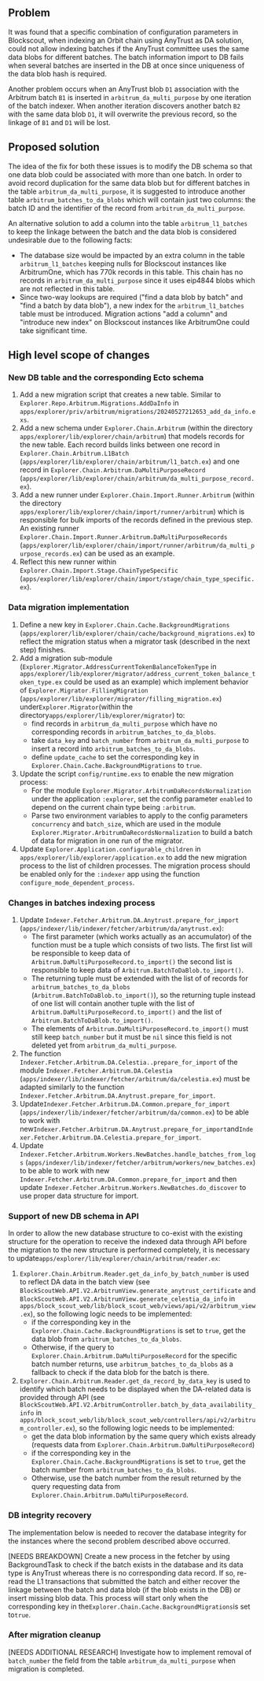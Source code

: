 ## Problem

It was found that a specific combination of configuration parameters in Blockscout, when indexing an Orbit chain using AnyTrust as DA solution, could not allow indexing batches if the AnyTrust committee uses the same data blobs for different batches. The batch information import to DB fails when several batches are inserted in the DB at once since uniqueness of the data blob hash is required.

Another problem occurs when an AnyTrust blob `D1` association with the Arbitrum batch `B1` is inserted in `arbitrum_da_multi_purpose` by one iteration of the batch indexer. When another iteration discovers another batch `B2` with the same data blob `D1`, it will overwrite the previous record, so the linkage of `B1` and `D1` will be lost.

## Proposed solution

The idea of the fix for both these issues is to modify the DB schema so that one data blob could be associated with more than one batch. In order to avoid record duplication for the same data blob but for different batches in the table `arbitrum_da_multi_purpose`, it is suggested to introduce another table `arbitrum_batches_to_da_blobs` which will contain just two columns: the batch ID and the identifier of the record from `arbitrum_da_multi_purpose`.

An alternative solution to add a column into the table `arbitrum_l1_batches` to keep the linkage between the batch and the data blob is considered undesirable due to the following facts:

- The database size would be impacted by an extra column in the table `arbitrum_l1_batches` keeping nulls for Blockscout instances like ArbitrumOne, which has 770k records in this table. This chain has no records in `arbitrum_da_multi_purpose` since it uses eip4844 blobs which are not reflected in this table.
- Since two-way lookups are required ("find a data blob by batch" and "find a batch by data blob"), a new index for the `arbitrum_l1_batches` table must be introduced. Migration actions "add a column" and "introduce new index" on Blockscout instances like ArbitrumOne could take significant time.

## High level scope of changes

### New DB table and the corresponding Ecto schema

1. Add a new migration script that creates a new table. Similar to `Explorer.Repo.Arbitrum.Migrations.AddDaInfo` in `apps/explorer/priv/arbitrum/migrations/20240527212653_add_da_info.exs`.
2. Add a new schema under `Explorer.Chain.Arbitrum` (within the directory `apps/explorer/lib/explorer/chain/arbitrum`) that models records for the new table. Each record builds links between one record in `Explorer.Chain.Arbitrum.L1Batch` (`apps/explorer/lib/explorer/chain/arbitrum/l1_batch.ex`) and one record in `Explorer.Chain.Arbitrum.DaMultiPurposeRecord` (`apps/explorer/lib/explorer/chain/arbitrum/da_multi_purpose_record.ex`).
3. Add a new runner under `Explorer.Chain.Import.Runner.Arbitrum` (within the directory `apps/explorer/lib/explorer/chain/import/runner/arbitrum`) which is responsible for bulk imports of the records defined in the previous step. An existing runner `Explorer.Chain.Import.Runner.Arbitrum.DaMultiPurposeRecords` (`apps/explorer/lib/explorer/chain/import/runner/arbitrum/da_multi_purpose_records.ex`) can be used as an example.
4. Reflect this new runner within `Explorer.Chain.Import.Stage.ChainTypeSpecific` (`apps/explorer/lib/explorer/chain/import/stage/chain_type_specific.ex`).

### Data migration implementation

1. Define a new key in `Explorer.Chain.Cache.BackgroundMigrations` (`apps/explorer/lib/explorer/chain/cache/background_migrations.ex`) to reflect the migration status when a migrator task (described in the next step) finishes.
2. Add a migration sub-module (`Explorer.Migrator.AddressCurrentTokenBalanceTokenType` in `apps/explorer/lib/explorer/migrator/address_current_token_balance_token_type.ex` could be used as an example) which implement behavior of `Explorer.Migrator.FillingMigration` (`apps/explorer/lib/explorer/migrator/filling_migration.ex`) under`Explorer.Migrator`(within the directory`apps/explorer/lib/explorer/migrator`) to:
    - find records in `arbitrum_da_multi_purpose` which have no corresponding records in `arbitrum_batches_to_da_blobs`.
    - take `data_key` and `batch_number` from `arbitrum_da_multi_purpose` to insert a record into `arbitrum_batches_to_da_blobs`.
    - define `update_cache` to set the corresponding key in `Explorer.Chain.Cache.BackgroundMigrations` to `true`.
3. Update the script `config/runtime.exs` to enable the new migration process:
    - For the module `Explorer.Migrator.ArbitrumDaRecordsNormalization` under the application `:explorer`, set the config parameter `enabled` to depend on the current chain type being `:arbitrum`.
    - Parse two environment variables to apply to the config parameters `concurrency` and `batch_size`, which are used in the module `Explorer.Migrator.ArbitrumDaRecordsNormalization` to build a batch of data for migration in one run of the migrator.
4. Update `Explorer.Application.configurable_children` in `apps/explorer/lib/explorer/application.ex` to add the new migration process to the list of children processes. The migration process should be enabled only for the `:indexer` app using the function `configure_mode_dependent_process`.

### Changes in batches indexing process

1. Update `Indexer.Fetcher.Arbitrum.DA.Anytrust.prepare_for_import` (`apps/indexer/lib/indexer/fetcher/arbitrum/da/anytrust.ex`):
    - The first parameter (which works actually as an accumulator) of the function must be a tuple which consists of two lists. The first list will be responsible to keep data of `Arbitrum.DaMultiPurposeRecord.to_import()` the second list is responsible to keep data of `Arbitrum.BatchToDaBlob.to_import()`.
    - The returning tuple must be extended with the list of of records for `arbitrum_batches_to_da_blobs` (`Arbitrum.BatchToDaBlob.to_import()`), so the returning tuple instead of one list will contain another tuple with the list of `Arbitrum.DaMultiPurposeRecord.to_import()` and the list of `Arbitrum.BatchToDaBlob.to_import()`.
    - The elements of `Arbitrum.DaMultiPurposeRecord.to_import()` must still keep `batch_number` but it must be `nil` since this field is not deleted yet from `arbitrum_da_multi_purpose`.
2. The function `Indexer.Fetcher.Arbitrum.DA.Celestia..prepare_for_import` of the module `Indexer.Fetcher.Arbitrum.DA.Celestia` (`apps/indexer/lib/indexer/fetcher/arbitrum/da/celestia.ex`) must be adapted similarly to the function `Indexer.Fetcher.Arbitrum.DA.Anytrust.prepare_for_import`.
3. Update`Indexer.Fetcher.Arbitrum.DA.Common.prepare_for_import` (`apps/indexer/lib/indexer/fetcher/arbitrum/da/common.ex`) to be able to work with new`Indexer.Fetcher.Arbitrum.DA.Anytrust.prepare_for_import`and`Indexer.Fetcher.Arbitrum.DA.Celestia.prepare_for_import`.
4. Update `Indexer.Fetcher.Arbitrum.Workers.NewBatches.handle_batches_from_logs` (`apps/indexer/lib/indexer/fetcher/arbitrum/workers/new_batches.ex`) to be able to work with new `Indexer.Fetcher.Arbitrum.DA.Common.prepare_for_import` and then update `Indexer.Fetcher.Arbitrum.Workers.NewBatches.do_discover` to use proper data structure for import.

### Support of new DB schema in API

In order to allow the new database structure to co-exist with the existing structure for the operation to receive the indexed data through API before the migration to the new structure is performed completely, it is necessary to update`apps/explorer/lib/explorer/chain/arbitrum/reader.ex`:

1. `Explorer.Chain.Arbitrum.Reader.get_da_info_by_batch_number` is used to reflect DA data in the batch view (see `BlockScoutWeb.API.V2.ArbitrumView.generate_anytrust_certificate` and `BlockScoutWeb.API.V2.ArbitrumView.generate_celestia_da_info` in `apps/block_scout_web/lib/block_scout_web/views/api/v2/arbitrum_view.ex`), so the following logic needs to be implemented:
    - if the corresponding key in the `Explorer.Chain.Cache.BackgroundMigrations` is set to `true`, get the data blob from `arbitrum_batches_to_da_blobs`.
    - Otherwise, if the query to `Explorer.Chain.Arbitrum.DaMultiPurposeRecord` for the specific batch number returns, use `arbitrum_batches_to_da_blobs` as a fallback to check if the data blob for the batch is there.
2. `Explorer.Chain.Arbitrum.Reader.get_da_record_by_data_key` is used to identify which batch needs to be displayed when the DA-related data is provided through API (see `BlockScoutWeb.API.V2.ArbitrumController.batch_by_data_availability_info` in `apps/block_scout_web/lib/block_scout_web/controllers/api/v2/arbitrum_controller.ex`), so the following logic needs to be implemented:
    - get the data blob information by the same query which exists already (requests data from `Explorer.Chain.Arbitrum.DaMultiPurposeRecord`)
    - if the corresponding key in the `Explorer.Chain.Cache.BackgroundMigrations` is set to `true`, get the batch number from `arbitrum_batches_to_da_blobs`.
    - Otherwise, use the batch number from the result returned by the query requesting data from `Explorer.Chain.Arbitrum.DaMultiPurposeRecord`.

### DB integrity recovery

The implementation below is needed to recover the database integrity for the instances where the second problem described above occurred.

[NEEDS BREAKDOWN] Create a new process in the fetcher by using BackgroundTask to check if the batch exists in the database and its data type is AnyTrust whereas there is no corresponding data record. If so, re-read the L1 transactions that submitted the batch and either recover the linkage between the batch and data blob (if the blob exists in the DB) or insert missing blob data.  This process will start only when the corresponding key in the`Explorer.Chain.Cache.BackgroundMigrations`is set to`true`.

### After migration cleanup

[NEEDS ADDITIONAL RESEARCH] Investigate how to implement removal of `batch_number` the field from the table `arbitrum_da_multi_purpose` when migration is completed.
